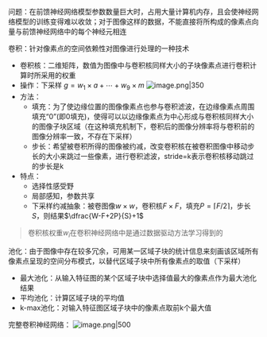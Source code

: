 问题：在前馈神经网络模型参数数量巨大时，占用大量计算机内存，且会使神经网络模型的训练变得难以收敛；对于图像这样的数据，不能直接将所构成的像素点向量与前馈神经网络中的每个神经元相连

卷积：针对像素点的空间依赖性对图像进行处理的一种技术

+ 卷积核：二维矩阵，数值为图像中与卷积核同样大小的子块像素点进行卷积计算时所采用的权重
+ 操作：下采样 $g=w_1\times a+\cdots+w_9\times m$
	![image.png|350](https://s2.loli.net/2023/11/13/YjxoOlXvGgJVuQC.png)
+ 方法：
	+ 填充：为了使边缘位置的图像像素点也参与卷积滤波，在边缘像素点周围填充“0”(即0填充)，使得可以以边缘像素点为中心形成与卷积核同样大小的图像子块区域（在这种填充机制下，卷积后的图像分辨率将与卷积前的图像分辨率一致，不存在下采样）
	+ 步长：希望被卷积所得的图像被约减，改变卷积核在被卷积图像中移动步长的大小来跳过一些像素，进行卷积滤波，stride=k表示卷积核移动跳过的步长是k
+ 特点：
	+ 选择性感受野
	+ 局部感知，参数共享
	+ 下采样约减抽象：被卷图像$w\times w$，卷积核$F\times F$，填充$P=\lceil F/2\rceil$，步长$S$，则结果$\dfrac{W-F+2P}{S}+1$

> 卷积核权重$w_i$在卷积神经网络中是通过数据驱动方法学习得到的

池化：由于图像中存在较多冗余，可用某一区域子块的统计信息来刻画该区域所有像素点呈现的空间分布模式，以替代区域子块中所有像素点的取值（下采样）

+ 最大池化：从输入特征图的某个区域子块中选择值最大的像素点作为最大池化结果
+ 平均池化：计算区域子块的平均值
+ k-max池化：对输入特征图区域子块中的像素点取前k个最大值

完整卷积神经网络：
![image.png|500](https://s2.loli.net/2023/11/13/qOhZW4RBfQum6Si.png)
